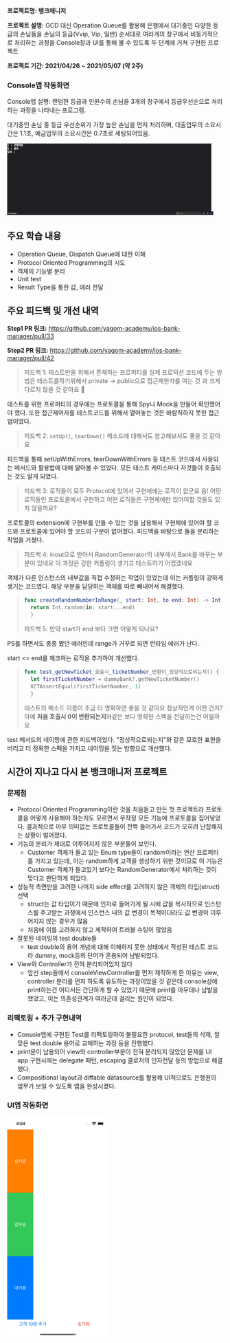 **프로젝트명: 뱅크매니저**

**프로젝트 설명:** GCD 대신 Operation Queue를 활용해 은행에서 대기중인 다양한 등급의 손님들을 손님의 등급(Vvip, Vip, 일반) 순서대로 여러개의 창구에서 비동기적으로 처리하는 과정을 Console창과 UI를 통해 볼 수 있도록 두 단계에 거쳐 구현한 프로젝트

**프로젝트 기간: 2021/04/26 ~ 2021/05/07 (약 2주)**

### Console앱 작동화면

Console앱 설명: 랜덤한 등급과 인원수의 손님을 3개의 창구에서 등급우선순으로 처리하는 과정을 나타내는 프로그램. 

대기중인 손님 중 등급 우선순위가 가장 높은 손님을 먼저 처리하며, 대출업무의 소요시간은 1.1초, 예금업무의 소요시간은 0.7초로 세팅되어있음.

<img src="https://raw.githubusercontent.com/Neph3779/Blog-Image/forUpload/img/20220923182331.gif" alt="화면 기록 2022-09-23 오후 6.08.22" style="zoom:50%;" />



## 주요 학습 내용

- Operation Queue, Dispatch Queue에 대한 이해
- Protocol Oriented Programming의 시도
- 객체의 기능별 분리
- Unit test
- Result Type을 통한 값, 에러 전달



## 주요 피드백 및 개선 내역

**Step1 PR 링크:** https://github.com/yagom-academy/ios-bank-manager/pull/33

**Step2 PR 링크:** https://github.com/yagom-academy/ios-bank-manager/pull/42



> 피드백 1: 테스트만을 위해서 존재하는 프로퍼티를 실제 프로덕션 코드에 두는 방법은
> 테스트를하기위해서 private -> public으로 접근제한자를 여는 것 과 크게 다르지 않을 것 같아요 🤔

테스트를 위한 프로퍼티의 경우에는 프로토콜을 통해 Spy나 Mock을 만들어 확인했어야 했다. 또한 접근제어자를 테스트코드를 위해서 열어놓는 것은 바람직하지 못한 접근법이었다.



> 피드백 2: `setUp()`, `tearDown()`
> 메소드에 대해서도 참고해보셔도 좋을 것 같아요

피드백을 통해 setUpWithErrors, tearDownWithErrors 등 테스트 코드에서 사용되는 메서드와 활용법에 대해 알아볼 수 있었다. 모든 테스트 케이스마다 저것들이 호출되는 것도 알게 되었다.

> 피드백 3: 로직들이 모두 Protocol에 있어서 구현체에는 로직이 없군요 음!
> 어떤 로직들인 프로토콜에서 구현하고 어떤 로직들은 구현체에만 있어야할 것들도 있지 않을까요?

프로토콜의 extension에 구현부를 만들 수 있는 것을 남용해서 구현체에 있어야 할 코드와 프로토콜에 있어야 할 코드의 구분이 없어졌다. 피드백을 바탕으로 둘을 분리하는 작업을 거쳤다.



> 피드백 4: inout으로 받아서 RandomGenerator의 내부에서 Bank를 바꾸는 부분이 있네요
> 이 과정은 강한 커플링이 생기고 테스트하기 어렵겠네요

객체가 다른 인스턴스의 내부값을 직접 수정하는 작업이 있었는데 이는 커플링이 강하게 생기는 코드였다. 해당 부분을 담당하는 객체를 따로 빼내어서 해결했다.



> ```swift
> func createRandomNumberInRange(_ start: Int, to end: Int) -> Int {
>   return Int.random(in: start...end)
>   }
> ```
>
> 피드백 5: 만약 start가 end 보다 크면 어떻게 되나요?

PS를 하면서도 종종 봤던 에러인데 range가 거꾸로 되면 런타임 에러가 난다. 

start <= end를 체크하는 로직을 추가하여 개선했다.



> ```swift
> func test_getNewTicket_호출시_ticketNumber_반환이_정상적으로되는지() {
>   let firstTicketNumber = dummyBank?.getNewTicketNumber()
>   XCTAssertEqual(firstTicketNumber, 1)
>   }
> ```
>
> 테스트의 메소드 이름이 조금 더 명확하면 좋을 것 같아요
> 정상적인게 어떤 건지? 아예 **처음 호출시 0이 반환되는지**와같은 보다 명확한 스펙을 전달하는건 어떨까요

test 메서드의 네이밍에 관한 피드백이었다. "정상적으로되는지"와 같은 모호한 표현을 버리고 더 정확한 스펙을 가지고 네이밍을 짓는 방향으로 개선했다.



## 시간이 지나고 다시 본 뱅크매니저 프로젝트

### 문제점

- Protocol Oriented Programming이란 것을 처음듣고 만든 첫 프로젝트라 프로토콜을 어떻게 사용해야 하는지도 모르면서 무작정 모든 기능에 프로토콜을 집어넣었다. 결과적으로 아무 의미없는 프로토콜들이 잔뜩 들어가서 코드가 오히려 난잡해지는 상황이 벌어졌다.
- 기능의 분리가 제대로 이루어지지 않은 부분들이 보인다.
  - Customer 객체가 들고 있는 Enum type들이 random이라는 연산 프로퍼티를 가지고 있는데, 이는 random하게 고객을 생성하기 위한 것이므로 이 기능은 Customer 객체가 들고있기 보다는 RandomGenerator에서 처리하는 것이 맞다고 판단하게 되었다.
- 성능적 측면만을 고려한 나머지 side effect를 고려하지 않은 객체의 타입(struct) 선택
  - struct는 값 타입이기 때문에 인자로 들어가게 될 시에 값을 복사하므로 인스턴스를 주고받는 과정에서 인스턴스 내의 값 변경이 목적이더라도 값 변경이 이루어지지 않는 경우가 많음
  - 처음에 이를 고려하지 않고 제작하여 트러블 슈팅이 많았음
- 잘못된 네이밍의 test double들
  - test double의 용어 개념에 대해 이해하지 못한 상태에서 작성된 테스트 코드라 dummy, mock등의 단어가 혼용되어 남발되었다.
- View와 Controller가 전혀 분리되어있지 않다
  - 앞선 step들에서 consoleViewController를 먼저 제작하게 한 이유는 view, controller 분리를 먼저 하도록 유도하는 과정이었을 것 같은데 console상에 print하는건 어디서든 간단하게 할 수 있었기 때문에 print를 아무데나 남발을 했었고, 이는 의존성관계가 여러군데 걸리는 원인이 되었다.




### 리팩토링 + 추가 구현내역

- Console앱에 구현된 Test를 리팩토링하여 불필요한 protocol, test들의 삭제, 알맞은 test double 용어로 교체하는 과정 등을 진행했다.
- print문이 남용되어 view와 controller부분이 전혀 분리되지 않았던 문제를 UI app 구현시에는 delegate 패턴, escaping 클로저의 인자전달 등의 방법으로 해결했다.
- Compositional layout과 diffable datasource를 활용해 UI적으로도 은행원의 업무가 보일 수 있도록 앱을 완성시켰다.



### UI앱 작동화면

<img src="https://raw.githubusercontent.com/Neph3779/Blog-Image/forUpload/img/20221019160629.gif" alt="BankManager" style="zoom:50%;" />
